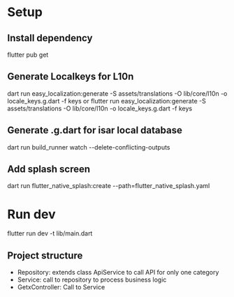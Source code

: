 # Setup
## Install dependency
flutter pub get
## Generate Localkeys for L10n
dart run easy_localization:generate -S assets/translations -O lib/core/l10n -o locale_keys.g.dart -f keys
or
flutter run easy_localization:generate -S assets/translations -O lib/core/l10n -o locale_keys.g.dart -f keys
## Generate .g.dart for isar local database
dart run build_runner watch --delete-conflicting-outputs
## Add splash screen
dart run flutter_native_splash:create --path=flutter_native_splash.yaml
# Run dev
flutter run  dev -t lib/main.dart

## Project structure
- Repository: extends class ApiService to call API for only one category
- Service: call to repository to process business logic
- GetxController: Call to Service